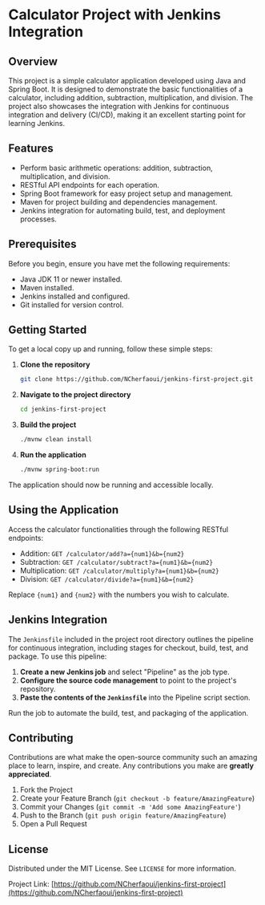 # Calculator Project with Jenkins Integration

## Overview
This project is a simple calculator application developed using Java and Spring Boot. It is designed to demonstrate the basic functionalities of a calculator, including addition, subtraction, multiplication, and division. The project also showcases the integration with Jenkins for continuous integration and delivery (CI/CD), making it an excellent starting point for learning Jenkins.

## Features
- Perform basic arithmetic operations: addition, subtraction, multiplication, and division.
- RESTful API endpoints for each operation.
- Spring Boot framework for easy project setup and management.
- Maven for project building and dependencies management.
- Jenkins integration for automating build, test, and deployment processes.

## Prerequisites
Before you begin, ensure you have met the following requirements:
- Java JDK 11 or newer installed.
- Maven installed.
- Jenkins installed and configured.
- Git installed for version control.

## Getting Started
To get a local copy up and running, follow these simple steps:

1. **Clone the repository**
   ```sh
   git clone https://github.com/NCherfaoui/jenkins-first-project.git
   ```

2. **Navigate to the project directory**
   ```sh
   cd jenkins-first-project
   ```

3. **Build the project**
   ```sh
   ./mvnw clean install
   ```

4. **Run the application**
   ```sh
   ./mvnw spring-boot:run
   ```

The application should now be running and accessible locally.

## Using the Application
Access the calculator functionalities through the following RESTful endpoints:

- Addition: `GET /calculator/add?a={num1}&b={num2}`
- Subtraction: `GET /calculator/subtract?a={num1}&b={num2}`
- Multiplication: `GET /calculator/multiply?a={num1}&b={num2}`
- Division: `GET /calculator/divide?a={num1}&b={num2}`

Replace `{num1}` and `{num2}` with the numbers you wish to calculate.

## Jenkins Integration
The `Jenkinsfile` included in the project root directory outlines the pipeline for continuous integration, including stages for checkout, build, test, and package. To use this pipeline:

1. **Create a new Jenkins job** and select "Pipeline" as the job type.
2. **Configure the source code management** to point to the project's repository.
3. **Paste the contents of the `Jenkinsfile`** into the Pipeline script section.

Run the job to automate the build, test, and packaging of the application.

## Contributing
Contributions are what make the open-source community such an amazing place to learn, inspire, and create. Any contributions you make are **greatly appreciated**.

1. Fork the Project
2. Create your Feature Branch (`git checkout -b feature/AmazingFeature`)
3. Commit your Changes (`git commit -m 'Add some AmazingFeature'`)
4. Push to the Branch (`git push origin feature/AmazingFeature`)
5. Open a Pull Request

## License
Distributed under the MIT License. See `LICENSE` for more information.



Project Link: [https://github.com/NCherfaoui/jenkins-first-project](https://github.com/NCherfaoui/jenkins-first-project)

